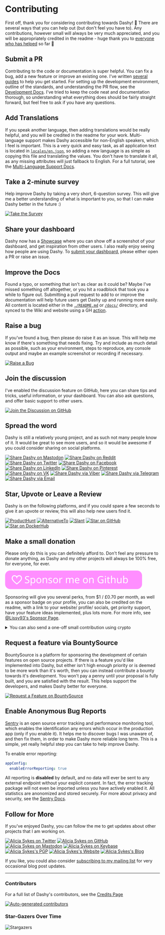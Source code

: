 # Contributing

First off, thank you for considering contributing towards Dashy! 🙌
There are several ways that you can help out (but don't feel you have to). 
Any contributions, however small will always be very much appreciated, and you will be appropriately credited in the readme - huge thank you to [everyone who has helped](/docs/credits.md) so far 💞

## Submit a PR
Contributing to the code or documentation is super helpful. You can fix a bug, add a new feature or improve an existing one. I've written [several guides](https://github.com/Lissy93/dashy/blob/master/docs/development-guides.md) to help you get started. For setting up the development environment, outline of the standards, and understanding the PR flow, see the [Development Docs](https://github.com/Lissy93/dashy/blob/master/docs/development.md). I've tried to keep the code neat and documentation thorough, so understanding what everything does should be fairly straight forward, but feel free to ask if you have any questions.

## Add Translations
If you speak another language, then adding translations would be really helpful, and you will be credited in the readme for your work. Multi-language support makes Dashy accessible for non-English speakers, which I feel is important. This is a very quick and easy task, as all application text is located in [`locales/en.json`](https://github.com/Lissy93/dashy/blob/master/src/assets/locales/en.json), so adding a new language is as simple as copying this file and translating the values. You don't have to translate it all, as any missing attributes will just fallback to English. For a full tutorial, see the [Multi-Language Support Docs](https://github.com/Lissy93/dashy/blob/master/docs/multi-language-support.md).

## Take a 2-minute survey
Help improve Dashy by taking a very short, 6-question survey. This will give me a better understanding of what is important to you, so that I can make Dashy better in the future :)

[![Take the Survey](https://img.shields.io/badge/Take_the-Survey-%231a86fd?style=for-the-badge&logo=buddy)](https://n9fy6xak9yd.typeform.com/to/gl0L68ou)

## Share your dashboard
Dashy now has a [Showcase](https://github.com/Lissy93/dashy/blob/master/docs/showcase.md#dashy-showcase-) where you can show off a screenshot of your dashboard, and get inspiration from other users. I also really enjoy seeing how people are using Dashy. To [submit your dashboard](https://github.com/Lissy93/dashy/blob/master/docs/showcase.md#submitting-your-dashboard), please either open a PR or raise an issue.

## Improve the Docs
Found a typo, or something that isn't as clear as it could be? Maybe I've missed something off altogether, or you hit a roadblock that took you a while to figure out. Submitting a pull request to add to or improve the documentation will help future users get Dashy up and running more easily.
All content is located either in the [`./README.md`](/README.md) or [`/docs/`](/docs) directory, and synced to the Wiki and website using a GH [action](/actions/workflows/wiki-sync.yml).

## Raise a bug
If you've found a bug, then please do raise it as an issue. This will help me know if there's something that needs fixing. Try and include as much detail as possible, such as your environment, steps to reproduce, any console output and maybe an example screenshot or recording if necessary.

[![Raise a Bug](https://img.shields.io/badge/Raise_a-Bug-%23dc2d76?style=for-the-badge&logo=dependabot)](https://github.com/Lissy93/dashy/issues/new?assignees=lissy93&labels=%F0%9F%90%9B+Bug&template=bug.yml&title=%5BBUG%5D+%3Ctitle%3E)

## Join the discussion
I've enabled the discussion feature on GitHub, here you can share tips and tricks, useful information, or your dashboard. You can also ask questions, and offer basic support to other users.

[![Join the Discussion on GitHub](https://img.shields.io/badge/Join_the-Discussion-%23ffd000?style=for-the-badge&logo=livechat)](https://github.com/Lissy93/dashy/discussions)

## Spread the word
Dashy is still a relatively young project, and as such not many people know of it. It would be great to see more users, and so it would be awesome if you could consider sharing on social platforms.

[![Share Dashy on Mastodon](https://img.shields.io/badge/Share-Mastodon-%232b90d9?style=for-the-badge&logo=mastodon)](https://mastodon.social/?text=Check%20out%20Dashy%2C%20the%20privacy-friendly%2C%20self-hosted%20startpage%20for%20organizing%20your%20life%3A%20https%3A%2F%2Fgithub.com%2FLissy93%2Fdashy%20-%20By%20%40lissy93%40mastodon.social)
[![Share Dashy on Reddit](https://img.shields.io/badge/Share-Reddit-%23FF5700?style=for-the-badge&logo=reddit)](http://www.reddit.com/submit?url=https://github.com/Lissy93/dashy&title=Dashy%20-%20The%20self-hosted%20dashboard%20for%20your%20homelab%20%F0%9F%9A%80)
[![Share Dashy on Twitter](https://img.shields.io/badge/Share-Twitter-%231DA1F2?style=for-the-badge&logo=twitter)](https://twitter.com/intent/tweet?url=https://github.com/lissy93/dashy&text=Check%20out%20Dashy%20by%20@Lissy_Sykes,%20the%20self-hosted%20dashboard%20for%20your%20homelab%20%F0%9F%9A%80)
[![Share Dashy on Facebook](https://img.shields.io/badge/Share-Facebook-%234267B2?style=for-the-badge&logo=facebook)](https://www.facebook.com/sharer/sharer.php?u=https://github.com/lissy93/dashy)
[![Share Dashy on LinkedIn](https://img.shields.io/badge/Share-LinkedIn-%230077b5?style=for-the-badge&logo=linkedin)](https://www.linkedin.com/shareArticle?mini=true&url=https://github.com/lissy93/dashy)
[![Share Dashy on Pinterest](https://img.shields.io/badge/Share-Pinterest-%23E60023?style=for-the-badge&logo=pinterest)](https://pinterest.com/pin/create/button/?url=https://github.com/lissy93/dashy&media=https://raw.githubusercontent.com/Lissy93/dashy/master/docs/showcase/1-home-lab-material.png&description=Check%20out%20Dashy,%20the%20self-hosted%20dashboard%20for%20your%20homelab%20%F0%9F%9A%80)
[![Share Dashy on VK](https://img.shields.io/badge/Share-VK-%234C75A3?style=for-the-badge&logo=vk)](https://vk.com/share.php?url=https%3A%2F%2Fgithub.com%2Flissy93%2Fdashy%2F&title=Check%20out%20Dashy%20-%20The%20Self-Hosted%20Dashboard%20for%20your%20Homelab%20%F0%9F%9A%80)
[![Share Dashy via Viber](https://img.shields.io/badge/Share-Viber-%238176d6?style=for-the-badge&logo=viber)](viber://forward?text=https%3A%2F%2Fgithub.com%2Flissy93%2Fdashy%0ACheck%20out%20Dashy%2C%20the%20self-hosted%20dashboard%20for%20your%20homelab%20%F0%9F%9A%80)
[![Share Dashy via Telegram](https://img.shields.io/badge/Share-Telegram-%230088cc?style=for-the-badge&logo=telegram)](https://t.me/share/url?url=https%3A%2F%2Fgithub.com%2Flissy93%2Fdashy&text=Check%20out%20Dashy%2C%20the%20self-hosted%20dashboard%20for%20your%20homelab%20%F0%9F%9A%80)
[![Share Dashy via Email](https://img.shields.io/badge/Share-Email-%238A90C7?style=for-the-badge&logo=protonmail)](mailto:info@example.com?&subject=Check%20out%20Dashy%20-%20The%20self-hosted%20dashboard%20for%20your%20homelab%20%F0%9F%9A%80&cc=&bcc=&body=https://github.com/lissy93/dashy)

## Star, Upvote or Leave a Review
Dashy is on the following platforms, and if you could spare a few seconds to give it an upvote or review, this will also help new users find it.

[![ProductHunt](https://img.shields.io/badge/Review-ProductHunt-%23b74424?style=for-the-badge&logo=producthunt)](https://www.producthunt.com/posts/dashy)
[![AlternativeTo](https://img.shields.io/badge/Review-AlternativeTo-%235581a6?style=for-the-badge&logo=abletonlive)](https://alternativeto.net/software/dashy/about/)
[![Slant](https://img.shields.io/badge/Review-Slant-%2346a1df?style=for-the-badge&logo=capacitor)](https://www.slant.co/improve/topics/27783/viewpoints/1/~self-hosted-homelab-startpage~dashy)
[![Star on GitHub](https://img.shields.io/github/stars/Lissy93/Dashy?color=ba96d6&label=Star%20-%20GitHub&logo=github&style=for-the-badge)](https://github.com/Lissy93/dashy/stargazers)
[![Star on DockerHub](https://img.shields.io/docker/stars/lissy93/dashy?color=4cb6e0&label=Star%20-%20Docker&logo=docker&style=for-the-badge)](https://hub.docker.com/r/lissy93/dashy)

## Make a small donation
Please only do this is you can definitely afford to. Don't feel any pressure to donate anything, as Dashy and my other projects will always be 100% free, for everyone, for ever.

[![Sponsor Lissy93 on GitHub](./assets/sponsor-button.svg)](https://github.com/sponsors/Lissy93)

Sponsoring will give you several perks, from $1 / £0.70 per month, as well as a sponsor badge on your profile, you can also be credited on the readme, with a link to your website/ profile/ socials, get priority support,  have your feature ideas implemented, plus lots more. For more info, see [@Lissy93's Sponsor Page](https://github.com/sponsors/Lissy93).

<details>
	<summary>You can also send a one-off small contribution using crypto</summary>
	<p>

- **BTC**: `3853bSxupMjvxEYfwGDGAaLZhTKxB2vEVC`
- **ETH**: `0x0fc98cBf8bea932B4470C46C0FbE1ed1f6765017` / `aliciasykes.eth`
- **XMR**: `471KZdxb6N63aABR4WYwMRjTVkc1p1x7wGsUTEF7AMYzL8L94A5pCuYWkosgJQ5Ze8Y2PscVCGZFJa3hDPg6MaDq47GUm8r`
  </p>
</details>

## Request a feature via BountySource
BountySource is a platform for sponsoring the development of certain features on open source projects. If there is a feature you'd like implemented into Dashy, but either isn't high enough priority or is deemed to be more work than it's worth, then you can instead contribute a bounty towards it's development. You won't pay a penny until your proposal is fully built, and you are satisfied with the result. This helps support the developers, and makes Dashy better for everyone.

[![Request a Feature on BountySource](https://img.shields.io/badge/BountySource-Dashy-%23F67909?style=for-the-badge&logo=openbugbounty)](https://www.bountysource.com/teams/dashy)

## Enable Anonymous Bug Reports
[Sentry](https://github.com/getsentry/sentry) is an open source error tracking and performance monitoring tool, which enables the identification any errors which occur in the production app (only if you enable it). It helps me to discover bugs I was unaware of, and then fix them, in order to make Dashy more reliable long term. This is a simple, yet really helpful step you can take to help improve Dashy.

To enable error reporting:
```yaml
appConfig:
  enableErrorReporting: true
```

All reporting is **disabled** by default, and no data will ever be sent to any external endpoint without your explicit consent. In fact, the error tracking package will not even be imported unless you have actively enabled it. All statistics are anonomized and stored securely. For more about privacy and security, see the [Sentry Docs](https://sentry.io/security/).

## Follow for More
If you've enjoyed Dashy, you can follow the me to get updates about other projects that I am working on.

[![Alicia Sykes on Twitter](https://img.shields.io/twitter/follow/Lissy_Sykes?style=social&logo=twitter)](https://twitter.com/Lissy_Sykes)
[![Alicia Sykes on GitHub](https://img.shields.io/github/followers/lissy93?label=Lissy93&style=social)](https://github.com/Lissy93)
[![Alicia Sykes on Mastodon](https://img.shields.io/mastodon/follow/1032965?domain=https%3A%2F%2Fmastodon.social)](https://mastodon.social/web/accounts/1032965)
[![Alicia Sykes on Keybase](https://img.shields.io/badge/aliciasykes--lightgrey?style=social&logo=Keybase)](https://keybase.io/aliciasykes)
[![Alicia Sykes's PGP](https://img.shields.io/badge/PGP--lightgrey?style=social&logo=Let%E2%80%99s%20Encrypt)](https://keybase.io/aliciasykes/pgp_keys.asc)
[![Alicia Sykes's Website](https://img.shields.io/badge/aliciasykes.com--lightgrey?style=social&logo=Tencent%20QQ)](https://aliciasykes.com)
[![Alicia Sykes's Blog](https://img.shields.io/badge/Blog--lightgrey?style=social&logo=micro.blog)](https://notes.aliciasykes.com/)

If you like, you could also consider [subscribing to my mailing list](https://notes.aliciasykes.com/subscribe) for very occasional blog post updates.

---

### Contributors

For a full list of Dashy's contributors, see the [Credits Page](/docs/credits.md)

[![Auto-generated contributors](https://raw.githubusercontent.com/Lissy93/dashy/master/docs/assets/CONTRIBUTORS.svg)](/docs/credits.md)

### Star-Gazers Over Time

![Stargazers](https://starchart.cc/Lissy93/dashy.svg)


